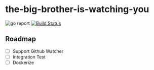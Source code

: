 # the-big-brother-is-watching-you

![[go report](https://goreportcard.com/report/gaocegege/the-big-brother-is-watching-you)](http://goreportcard.com/badge/gaocegege/the-big-brother-is-watching-you)
[![Build Status](https://travis-ci.org/gaocegege/the-big-brother-is-watching-you.svg?branch=master)](https://travis-ci.org/gaocegege/the-big-brother-is-watching-you)

## Roadmap

- [ ] Support Github Watcher
- [ ] Integration Test
- [ ] Dockerize
